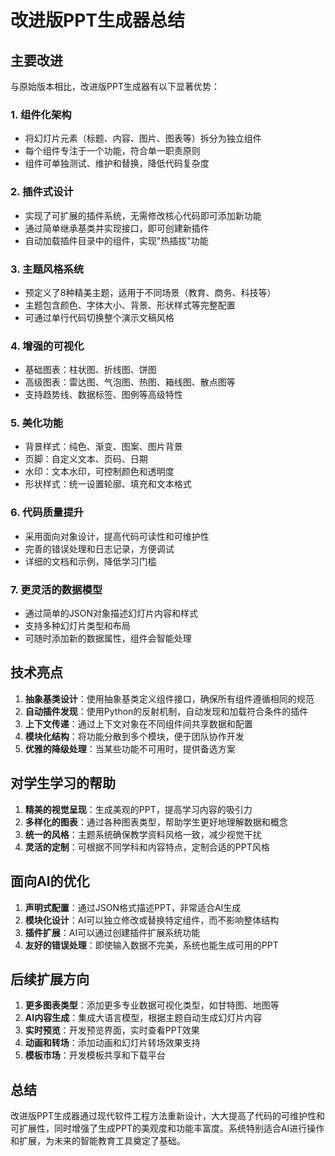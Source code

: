 # 改进版PPT生成器总结

## 主要改进

与原始版本相比，改进版PPT生成器有以下显著优势：

### 1. 组件化架构
- 将幻灯片元素（标题、内容、图片、图表等）拆分为独立组件
- 每个组件专注于一个功能，符合单一职责原则
- 组件可单独测试、维护和替换，降低代码复杂度

### 2. 插件式设计
- 实现了可扩展的插件系统，无需修改核心代码即可添加新功能
- 通过简单继承基类并实现接口，即可创建新插件
- 自动加载插件目录中的组件，实现"热插拔"功能

### 3. 主题风格系统
- 预定义了8种精美主题，适用于不同场景（教育、商务、科技等）
- 主题包含颜色、字体大小、背景、形状样式等完整配置
- 可通过单行代码切换整个演示文稿风格

### 4. 增强的可视化
- 基础图表：柱状图、折线图、饼图
- 高级图表：雷达图、气泡图、热图、箱线图、散点图等
- 支持趋势线、数据标签、图例等高级特性

### 5. 美化功能
- 背景样式：纯色、渐变、图案、图片背景
- 页脚：自定义文本、页码、日期
- 水印：文本水印，可控制颜色和透明度
- 形状样式：统一设置轮廓、填充和文本格式

### 6. 代码质量提升
- 采用面向对象设计，提高代码可读性和可维护性
- 完善的错误处理和日志记录，方便调试
- 详细的文档和示例，降低学习门槛

### 7. 更灵活的数据模型
- 通过简单的JSON对象描述幻灯片内容和样式
- 支持多种幻灯片类型和布局
- 可随时添加新的数据属性，组件会智能处理

## 技术亮点

1. **抽象基类设计**：使用抽象基类定义组件接口，确保所有组件遵循相同的规范
2. **自动插件发现**：使用Python的反射机制，自动发现和加载符合条件的插件
3. **上下文传递**：通过上下文对象在不同组件间共享数据和配置
4. **模块化结构**：将功能分散到多个模块，便于团队协作开发
5. **优雅的降级处理**：当某些功能不可用时，提供备选方案

## 对学生学习的帮助

1. **精美的视觉呈现**：生成美观的PPT，提高学习内容的吸引力
2. **多样化的图表**：通过各种图表类型，帮助学生更好地理解数据和概念
3. **统一的风格**：主题系统确保教学资料风格一致，减少视觉干扰
4. **灵活的定制**：可根据不同学科和内容特点，定制合适的PPT风格

## 面向AI的优化

1. **声明式配置**：通过JSON格式描述PPT，非常适合AI生成
2. **模块化设计**：AI可以独立修改或替换特定组件，而不影响整体结构
3. **插件扩展**：AI可以通过创建插件扩展系统功能
4. **友好的错误处理**：即使输入数据不完美，系统也能生成可用的PPT

## 后续扩展方向

1. **更多图表类型**：添加更多专业数据可视化类型，如甘特图、地图等
2. **AI内容生成**：集成大语言模型，根据主题自动生成幻灯片内容
3. **实时预览**：开发预览界面，实时查看PPT效果
4. **动画和转场**：添加动画和幻灯片转场效果支持
5. **模板市场**：开发模板共享和下载平台

## 总结

改进版PPT生成器通过现代软件工程方法重新设计，大大提高了代码的可维护性和可扩展性，同时增强了生成PPT的美观度和功能丰富度。系统特别适合AI进行操作和扩展，为未来的智能教育工具奠定了基础。 